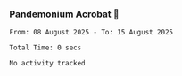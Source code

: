 ### Pandemonium Acrobat 🤸

<!--START_SECTION:waka-->

```all_time
From: 08 August 2025 - To: 15 August 2025

Total Time: 0 secs

No activity tracked
```

<!--END_SECTION:waka-->
